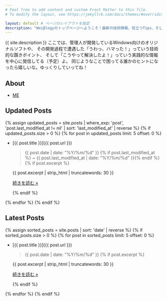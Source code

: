 ```yaml
---
# Feel free to add content and custom Front Matter to this file.
# To modify the layout, see https://jekyllrb.com/docs/themes/#overriding-theme-defaults

layout: default # ページのレイアウトを指定
description: "Weiβlogyのトップページへようこそ！最新の技術情報、役立つTips、そして管理人の日々のつぶやきなど、盛りだくさんでお届けします。気になる記事を見つけて、ゆっくり楽しんでいってくださいね！" # トップページ専用のmeta description
---
```


{{ site.description }} <!-- サイト全体の概要 -->
ここでは、管理人が開発しているWindows向けのオリジナルソフトや、
その開発過程で遭遇した「うわっ、ハマった！」っていう技術的な躓きポイント、
そして「こうやって解決したよ！」っていう実践的な情報を中心に発信してる（予定）よ。
同じようなことで困ってる誰かのヒントになったら嬉しいな。ゆっくりしていってね！

## About

- [ME](/about/)

## Updated Posts
{% assign updated_posts = site.posts | where_exp: 'post', 'post.last_modified_at != nil' | sort: 'last_modified_at' | reverse %} <!-- 更新日時でソート -->
{% if updated_posts.size > 0 %}
  {% for post in updated_posts limit: 5 offset: 0 %}
  - [{{ post.title }}]({{ post.url }})
    > {{ post.date | date: "%Y/%m/%d" }} {% if post.last_modified_at %} ~ {{ post.last_modified_at | date: "%Y/%m/%d" }}{% endif %}
    {% if post.excerpt %}
      <div class="post-excerpt">
        {{ post.excerpt | strip_html | truncatewords: 30 }}
      </div> <!-- HTMLタグを除去し、30単語に丸める -->
      <p><a href="{{ post.url }}" class="read-more">続きを読む &raquo;</a></p>
    {% endif %}
  {% endfor %}
{% endif %}

## Latest Posts

{% assign sorted_posts = site.posts | sort: 'date' | reverse %}
{% if sorted_posts.size > 0 %}
  {% for post in sorted_posts limit: 5 offset: 0 %}
  - [{{ post.title }}]({{ post.url }})
    > {{ post.date | date: "%Y/%m/%d" }}
    {% if post.excerpt %}
    <div class="post-excerpt">
      {{ post.excerpt | strip_html | truncatewords: 30 }}
    </div> <!-- こちらも30単語に統一 -->
    <p><a href="{{ post.url }}" class="read-more">続きを読む &raquo;</a></p>
    {% endif %}
  {% endfor %}
{% endif %}